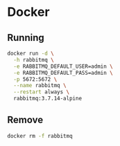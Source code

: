 # Docker

## Running

```sh
docker run -d \
  -h rabbitmq \
  -e RABBITMQ_DEFAULT_USER=admin \
  -e RABBITMQ_DEFAULT_PASS=admin \
  -p 5672:5672 \
  --name rabbitmq \
  --restart always \
  rabbitmq:3.7.14-alpine
```

## Remove

```sh
docker rm -f rabbitmq
```
